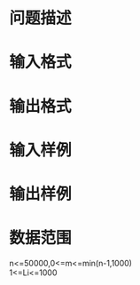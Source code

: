 

# 问题描述



# 输入格式



# 输出格式



# 输入样例



# 输出样例



# 数据范围


<p>
n&lt;=50000,0&lt;=m&lt;=min(n-1,1000)<br/>
1&lt;=Li&lt;=1000
</p>
